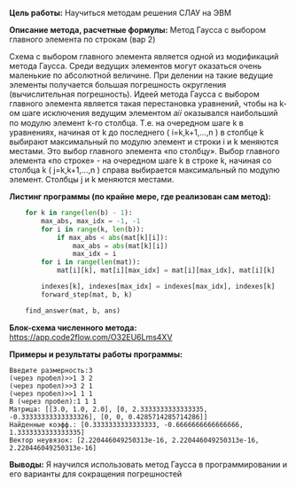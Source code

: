 **Цель работы:**
Научиться методам решения СЛАУ на ЭВМ

**Описание метода, расчетные формулы:**
Метод Гаусса с выбором главного элемента по строкам (вар 2)

Схема с выбором главного элемента является одной из модификаций метода
Гаусса.
Среди ведущих элементов могут оказаться очень маленькие по абсолютной
величине. При делении на такие ведущие элементы получается большая
погрешность округления (вычислительная погрешность).
Идеей метода Гаусса с выбором главного элемента является такая
перестановка уравнений, чтобы на k-ом шаге исключения ведущим
элементом 𝑎𝑖𝑖 оказывался наибольший по модулю элемент k-го столбца.
Т.е. на очередном шаге k в уравнениях, начиная от k до последнего
( i=k,k+1,…,n ) в столбце k выбирают максимальный по модулю элемент и
строки i и k меняются местами. Это выбор главного элемента «по столбцу».
Выбор главного элемента «по строке» - на очередном шаге k в
строке k, начиная со столбца k ( j=k,k+1,…,n ) справа выбирается
максимальный по модулю элемент. Столбцы j и k меняются местами.

**Листинг программы (по крайне мере, где реализован сам метод):**
```python
    for k in range(len(b) - 1):
        max_abs, max_idx = -1, -1
        for i in range(k, len(b)):
            if max_abs < abs(mat[k][i]):
                max_abs = abs(mat[k][i])
                max_idx = i
        for i in range(len(mat)):
            mat[i][k], mat[i][max_idx] = mat[i][max_idx], mat[i][k]

        indexes[k], indexes[max_idx] = indexes[max_idx], indexes[k]
        forward_step(mat, b, k)

    find_answer(mat, b, ans)
```

**Блок-схема численного метода:**
https://app.code2flow.com/O32EU6Lms4XV

**Примеры и результаты работы программы:**
```Считываем из файла или с терминала [Y/*]: 
Введите размерность:3
(через пробел)>>1 3 2
(через пробел)>>3 2 1
(через пробел)>>1 1 1
B (через пробел):1 1 1
Матрица: [[3.0, 1.0, 2.0], [0, 2.3333333333333335, -0.33333333333333326], [0, 0, 0.4285714285714286]]
Найденные коэфф.: [0.3333333333333333, -0.6666666666666666, 1.3333333333333335]
Вектор неувязок: [2.220446049250313e-16, 2.220446049250313e-16, 2.220446049250313e-16]
```

**Выводы:**
Я научился использовать метод Гаусса в программировании и его варианты для сокращения погрешностей